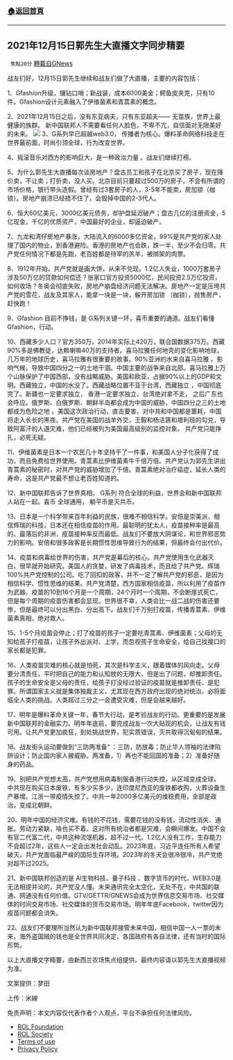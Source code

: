 ###  [:house:返回首頁](https://github.com/ourhimalayas/txt)
---


## 2021年12月15日郭先生大直播文字同步精要
` 焦點20分` [轉載自GNews](https://gnews.org/zh-hans/1758413/)

战友们好，12月15日郭先生继续和战友们做了大直播，主要的内容包括：

1、Gfashion升级，镶钻口哨；新战装，成本6000美金；鳄鱼皮夹克，只有10件。Gfashion设计元素融入了伊维菌素和青蒿素的概念。

2、2021年12月15日之后，没有东亚病夫，只有东亚超夫—— 无苗族，世界上最健康的族群。 新中国联邦人不需要看任何人脸色，不卑不亢，自信面对无限美好的未来。
![](https://assets.gnews.org/wp-content/uploads/2021/12/Picture2-7.jpg)
3、G系列早已超越web3.0， 传播者为核心。爆料革命网络科技走在世界最前面，时尚引领全球，行为改变世界。

4、摇滚音乐对西方的影响巨大，是一种政治力量 。战友们继续打榜。

5、为什么郭先生大直播每次谈房地产？盘古员工和孩子在北京买了房子，现在降价卖，不让卖；打折卖，没人买。北京目前只要超过500万的房子，不会有所谓的市场价格，银行带头造假。曾经有过3套房子的人，3-5年不能卖，房加锁（枷锁）。房地产崩溃已经捂不住了，会毁掉中国的2-3代人。

6、恒大60亿美元，3000亿美元债务，却护盘延迟破产；盘古几亿的注册资金，5亿现金，千亿的优质资产，中国最好的企业，却逼迫破产。

7、九龙和湾仔房地产暴涨，大陆流入的6000多亿资金，99%是共产党的家人处理了国内的物业，到香港避险。香港的房地产也会跌，跌一半，至少不会归零。共产党任何情况下都是先跑，老百姓都是待宰的羔羊，被绑架的肉票。

8、1912年开始，共产党就是画大饼，从来不兑现。1.2亿人失业，1000万套房子涉及50万亿的贷款如何偿还？张家口官方投资5000亿，民间投资2.5万亿投资，如何收场？冬奥会彻底失败，房地产崩盘经济问题无法解决。房地产一定是压垮共产党的雪花，战友及其家人，能拿一块是一块，躲开房加锁 （枷锁），抛售房产，赶快跑！

9、Gfashion 目前不挣钱，是 G系列关键一环，喜币重要的通道。战友们看懂Gfashion，行动。

10、西藏多少人口？官方350万，2014年实际上420万，联合国数据375万。西藏90%多是佛教徒，达赖喇嘛40万的支持者。喜马拉雅任何地壳的变化影响地球，几万年的地球历史，喜马拉雅有很重要的故事。90%亚洲的水来自喜马拉雅 。影响气候，导致中国四分之一的土地干涸。中国主要的战争来自北部。喜马拉雅上万个山脉保护了中国西部，没有战略威胁。美国和欧亚，占据90%以上的GDP和文明。西藏独立，中国的水没了。西藏战略位置不亚于台湾，西藏独立 ，中国彻底完了。新疆也一定要求独立， 香港一定要求独立，台湾绝对拿不走， 之后广东也会呼应。俄罗斯、白俄罗斯、朝鲜半岛都会成为中国的威胁，中国四分之三的土地都成为危险之地 。美国这次政治行动，直击要害，对中共和中国都是噩耗，中国将走入长长的黑夜。共产党在美国的战羊外交，王毅和杨洁篪和塔利班的勾兑，导致阿富汗的人道灾难，他们已经被列为美国最高级别的监控对象。 共产党只能挣扎，必死无疑。

11、伊维菌素是日本一个农民几十年坚持干了一件事，和美国人分子化获得了成功，而且免费给世界使用。青蒿素比伊维菌素牛千倍万倍。共产党认为郭先生讲出青蒿素的秘密时，对共产党的威胁增加了千倍。青蒿素绝对治疗癌症，延长人类的寿命，这是共产党最不想让老百姓知道的。

12、新中国联邦告诉了世界真相， G系列 符合全球的利益，世界会和新中国联邦人站在一起。喜币 全球通用， 躺平币是灭共币。

13、日本是一个科学带来百年利益的民族，很难不相信科学。安倍是崇美派，相信辉瑞的科技，日本还在相信疫苗的作用。最聪明的犹太人，疫苗接种率是最高的。最落后的非洲，疫苗接种率反而最低。战友们不要放大阴谋论，和世界邪恶势力的影响。安倍和很多政客是长期惯性思维导致行为的结果，但最终会付出代价。

14、疫苗和病毒给世界的伤害，共产党是幕后的核心。共产党使用生化武器灭白，很早就开始研究。美国人的贪婪，研发了病毒技术，而且给了共产党。辉瑞100%共产党控制的公司。吃了回扣的政客，并不一定了解共产党的邪恶，是因为相信科学、惯性思维的结果。共产党清楚，西方国家相信疫苗，所以利用了疫苗作为武器。疫苗的10到16个月是一个周期，24个月时一个周期，不会断崖式死亡，但是每个周期的疫苗伤害都会显现。世界很不幸，人类会比一战二战的伤害还要惨，但是最终可以分出黑白、分出高下。战友们千万别打疫苗，传播青蒿素、伊维菌素真相，绝对救人。

15、1-5个月疫苗会停止；打了疫苗的孩子一定要吃青蒿素、伊维菌素；父母的无知给孩子打疫苗，让孩子外出派对、上学，而忽视孩子生命安全，给自己找接口的家长都是犯罪。

16、人类疫苗灾难的核心就是怕死，其次是科学主义，跟着媒体的风向走。父母要分清责任，平时把自己的能力和认知放的无限大，但是出了问题，却推卸责任。孩子的生命安全是父母的责任，给孩子打没经过验证的疫苗就是推卸责任、是犯罪。所谓国家主义就是集体独裁主义，尤其现在西方政府出现的绝对统治，必将面临全人类的挑战。人类超过三分之一会遭受灾难，但是会越来越好。

17、明年是爆料革命关键一年，春节大行动，是考验战友的行动。更重要的是发展新中国联邦的金融实力。明年年底前，要完成战友一次大贴现的机会，让战友有钱可用。让共产党更加疯狂，到处挑战世界，犯实质错误，灭共取得沉甸甸的结果。

18、战友街头运动要做到“三防两准备“ ：三防，防放毒；防止华人领袖的法律陷阱设计；防止国内家人被威胁。两准备，1）再也不能回国的准备；2）准备好随身的药品。

19、别把共产党想太高，共产党想用病毒制服香港行动失控，从区域变成全球。中共现在购买日本废铁，有多少买多少，连印度尼西亚的废铁都收购，火葬设备生产暴增。江浙一带疫情失控了。中共一年2000多亿美元的维稳费用，全部是政治，变成北朝鲜。

20、明年中国的经济灾难。有钱的不花钱，需要花钱的没有钱，流动性消失、通胀。劳动力紧缺，啥也买不着。这对所有统治者都是灾难，会瞬间爆发。中国不会有官二代富二代，中共这种流氓机器，超不过一代。1.2亿人没有工作，生存能力不会超过2年，这些人一定会出发社会动乱。2023年底，习近平连任所有人希望破灭，共产党面临最严峻的国际生存环境。2023年的冬天会很冷很冷，共产党绝对超不过2025。

21、新中国联邦创造的是 AI生物科技、量子科技 、数字货币的时代，WEB3.0是无法相提并论的，共产党没人懂。未来通讯完全太空化，无处不在，中共国的联通、网通没有任何价值。GTV/GETTR/GNEWS会成为世界信息交易市场、社交媒体的时间交易市场、社交媒体的货币交易市场。明年年底Facebook，twitter因为疫苗问题都会消失。

22、战友们不要理所当然认为新中国联邦接管未来中国，相信中国一人一票的未来，海外盗国贼的钱也是全世界共同决定，各国政府有各自法律，还有当时的国际形势。

以上大直播文字精要，由新西兰农场焦点组提供。最终内容请以郭先生大直播视频为准。

文案提供：梦田

上传：米線

 

免责声明：本文内容仅代表作者个人观点，平台不承担任何法律风险。

- [ROL Foundation](https://rolfoundation.org/)
- [ROL Society](https://rolsociety.org/)
- [Terms of use](https://gnews.org/terms-of-use-3/)
- [Privacy Policy](https://gnews.org/privacy-policy/)
